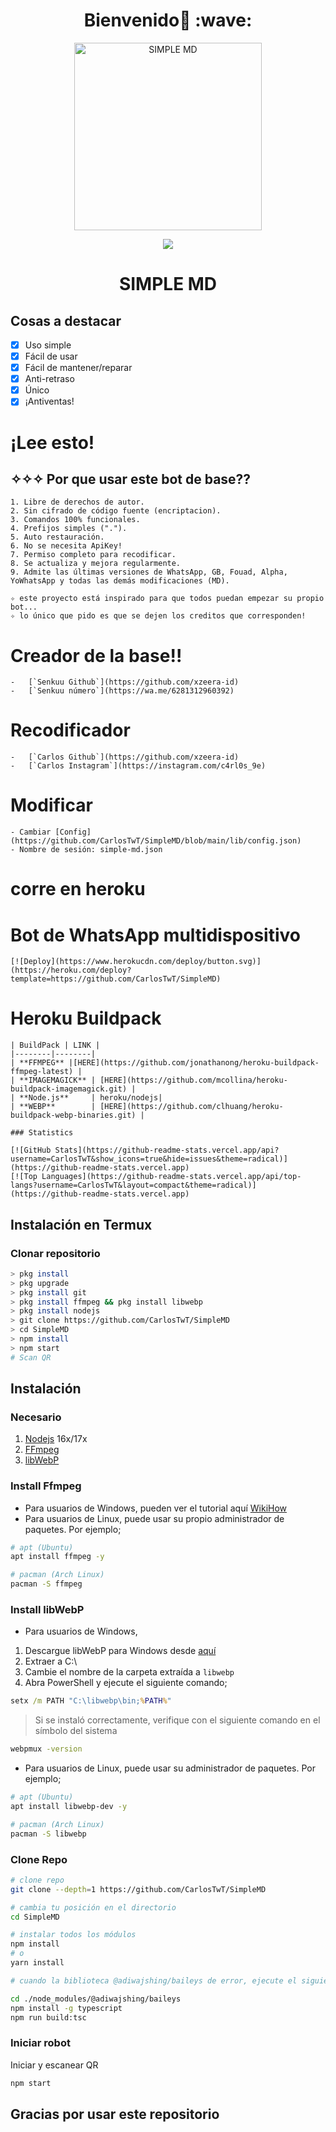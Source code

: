 <h1 align='center'>Bienvenido👋 :wave:</h1>

<div align="center">
<img src="https://telegra.ph/file/c690c8293d8aa06491244.png" alt="SIMPLE MD" width="300" />
<p align="center">
 <img src="https://komarev.com/ghpvc/?username=CarlosTwT&color=red&label=Vistas" />
 </p>
</p>
<h1 align="center">SIMPLE MD</h1>
</div>

## Cosas a destacar

- [x] Uso simple
- [x] Fácil de usar
- [x] Fácil de mantener/reparar
- [x] Anti-retraso
- [x] Único
- [x] ¡Antiventas!

# ¡Lee esto!

## ✧✧✧ Por que usar este bot de base??
```
1. Libre de derechos de autor.
2. Sin cifrado de código fuente (encriptacion).
3. Comandos 100% funcionales.
4. Prefijos simples (".").
5. Auto restauración.
6. No se necesita ApiKey!
7. Permiso completo para recodificar.
8. Se actualiza y mejora regularmente.
9. Admite las últimas versiones de WhatsApp, GB, Fouad, Alpha, YoWhatsApp y todas las demás modificaciones (MD).

✧ este proyecto está inspirado para que todos puedan empezar su propio bot...
✧ lo único que pido es que se dejen los creditos que corresponden!
```

# Creador de la base!!
```
-   [`Senkuu Github`](https://github.com/xzeera-id)
-   [`Senkuu número`](https://wa.me/6281312960392)
```

# Recodificador
```
-   [`Carlos Github`](https://github.com/xzeera-id)
-   [`Carlos Instagram`](https://instagram.com/c4rl0s_9e)
```

# Modificar
```
- Cambiar [Config](https://github.com/CarlosTwT/SimpleMD/blob/main/lib/config.json)
- Nombre de sesión: simple-md.json
```
# corre en heroku

# Bot de WhatsApp multidispositivo
```
[![Deploy](https://www.herokucdn.com/deploy/button.svg)](https://heroku.com/deploy?template=https://github.com/CarlosTwT/SimpleMD)
```

# Heroku Buildpack
```
| BuildPack | LINK |
|--------|--------|
| **FFMPEG** |[HERE](https://github.com/jonathanong/heroku-buildpack-ffmpeg-latest) |
| **IMAGEMAGICK** | [HERE](https://github.com/mcollina/heroku-buildpack-imagemagick.git) |
| **Node.js**     | heroku/nodejs|
| **WEBP**        | [HERE](https://github.com/clhuang/heroku-buildpack-webp-binaries.git) |

### Statistics

[![GitHub Stats](https://github-readme-stats.vercel.app/api?username=CarlosTwT&show_icons=true&hide=issues&theme=radical)](https://github-readme-stats.vercel.app)
[![Top Languages](https://github-readme-stats.vercel.app/api/top-langs?username=CarlosTwT&layout=compact&theme=radical)](https://github-readme-stats.vercel.app)
```
## Instalación en Termux

### Clonar repositorio

```bash
> pkg install
> pkg upgrade
> pkg install git
> pkg install ffmpeg && pkg install libwebp
> pkg install nodejs
> git clone https://github.com/CarlosTwT/SimpleMD
> cd SimpleMD
> npm install
> npm start
# Scan QR
```

## Instalación

### Necesario

1.  [Nodejs](https://nodejs.org/en/download) 16x/17x
2.  [FFmpeg](https://ffmpeg.org)
3.  [libWebP](https://developers.google.com/speed/webp/download)

### Install Ffmpeg

-   Para usuarios de Windows, pueden ver el tutorial aquí [WikiHow](https://www.wikihow.com/Install-Ffmpeg-on-Windows)<br />
-   Para usuarios de Linux, puede usar su propio administrador de paquetes. Por ejemplo;

```bash
# apt (Ubuntu)
apt install ffmpeg -y

# pacman (Arch Linux)
pacman -S ffmpeg
```

### Install libWebP

- Para usuarios de Windows,

1. Descargue libWebP para Windows desde [aquí](https://developers.google.com/speed/webp/download)
2.  Extraer a C:\
3. Cambie el nombre de la carpeta extraída a `libwebp`
4. Abra PowerShell y ejecute el siguiente comando;

```cmd
setx /m PATH "C:\libwebp\bin;%PATH%"
```

> Si se instaló correctamente, verifique con el siguiente comando en el símbolo del sistema

```cmd
webpmux -version
```

-   Para usuarios de Linux, puede usar su administrador de paquetes. Por ejemplo;

```bash
# apt (Ubuntu)
apt install libwebp-dev -y

# pacman (Arch Linux)
pacman -S libwebp
```

### Clone Repo

```bash
# clone repo
git clone --depth=1 https://github.com/CarlosTwT/SimpleMD

# cambia tu posición en el directorio
cd SimpleMD

# instalar todos los módulos
npm install
# o
yarn install

# cuando la biblioteca @adiwajshing/baileys de error, ejecute el siguiente código

cd ./node_modules/@adiwajshing/baileys
npm install -g typescript
npm run build:tsc
```

### Iniciar robot

Iniciar y escanear QR<br />

```bash
npm start
```

## Gracias por usar este repositorio 
